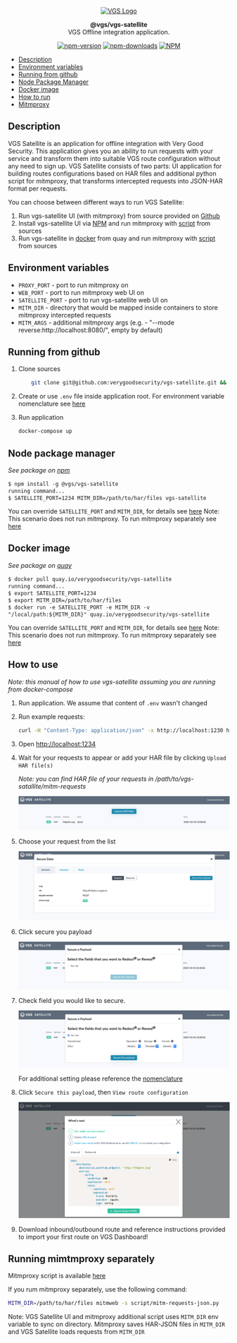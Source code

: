 <p align="center"><a href="https://www.verygoodsecurity.com/"><img src="https://avatars0.githubusercontent.com/u/17788525" width="128" alt="VGS Logo"></a></p>
<p align="center"><b>@vgs/vgs-satellite</b><br/>VGS Offline integration application.</p>
<p align="center">
<a href="https://badge.fury.io/js/%40vgs%2Fvgs-satellite"><img src="https://badge.fury.io/js/%40vgs%2Fvgs-satellite.svg" alt="npm-version"></a>
<a href="https://badge.fury.io/js/%40vgs%2Fvgs-satellite"><img src="https://img.shields.io/npm/dw/@vgs/vgs-satellite?style=flat-square" alt="npm-downloads"></a>
<a href="https://opensource.org/licenses/ISC"><img src="https://img.shields.io/npm/l/@vgs/vgs-satellite?style=flat-square" alt="NPM"></a>
</p>



<!-- toc -->
* [Description](#description)
* [Environment variables](#environment-variables)
* [Running from github](#running-from-github)
* [Node Package Manager](#node-package-manager)
* [Docker image](#docker-image)
* [How to run](#how-to-use)
* [Mitmproxy](#running-mimtmproxy-separately)
<!-- tocstop -->

## Description

VGS Satellite is an  application for offline integration with Very Good Security.
This  application gives you an ability to run requests with your service and transform them into suitable VGS route configuration
without any need to sign up. VGS Satellite consists of two parts: UI application for building routes configurations based on HAR files 
and additional python script for mitmproxy, that transforms intercepted requests into JSON-HAR format per requests.

You can choose between different ways to run VGS Satellite:
1. Run vgs-satellite UI (with mitmproxy) from source provided on [Github](#running-from-github)
1. Install vgs-satellite UI via [NPM](#node-package-manager) and run mitmproxy with [script](https://github.com/verygoodsecurity/vgs-satellite/blob/master/script/mitm-requests-json.py) from sources
1. Run vgs-satellite in [docker](#docker-image) from quay and run mitmproxy with [script](https://github.com/verygoodsecurity/vgs-satellite/blob/master/script/mitm-requests-json.py) from sources

## Environment variables

- `PROXY_PORT` - port to run mitmproxy on
- `WEB_PORT` - port to run mitmproxy web UI on
- `SATELLITE_PORT` - port to run vgs-satellite web UI on
- `MITM_DIR` - directory that would be mapped inside containers to store mitmproxy intercepted requests
- `MITM_ARGS` - additional mitmproxy args (e.g. - "--mode reverse:http://localhost:8080/", empty by default)


## Running from github

1. Clone sources
    ```bash
        git clone git@github.com:verygoodsecurity/vgs-satellite.git && cd vgs-satellite
    ```

1. Create or use `.env` file inside application root. For environment variable nomenclature see [here](#environment-variables)
    
1. Run application

    ```bash
   docker-compose up 
   ```
   

## Node package manager
_See package on [npm](https://www.npmjs.com/package/@vgs/vgs-satellite)_

```sh-session
$ npm install -g @vgs/vgs-satellite
running command...
$ SATELLITE_PORT=1234 MITM_DIR=/path/to/har/files vgs-satellite 
```

You can override `SATELLITE_PORT` and `MITM_DIR`, for details see [here](#environment-variables)
Note: This scenario does not run mitmproxy. To run mitmproxy separately see [here](#running-mimtmproxy-separately)


## Docker image
_See package on [quay](https://quay.io/repository/verygoodsecurity/vgs-satellite)_

```sh-session
$ docker pull quay.io/verygoodsecurity/vgs-satellite
running command...
$ export SATELLITE_PORT=1234
$ export MITM_DIR=/path/to/har/files
$ docker run -e SATELLITE_PORT -e MITM_DIR -v "/local/path:${MITM_DIR}" quay.io/verygoodsecurity/vgs-satellite
```

You can override `SATELLITE_PORT` and `MITM_DIR`, for details see [here](#environment-variables)
Note: This scenario does not run mitmproxy. To run mitmproxy separately see [here](#running-mimtmproxy-separately)

## How to use 

_Note: this manual of how to use vgs-satellite assuming you are running from docker-compose_

1. Run application. 
   We assume that content of `.env` wasn't changed
1. Run example requests:
    ```bash
    curl -H "Content-Type: application/json" -x http://localhost:1230 http://httpbin.org/post -d '{"foo": "bar"}'
    ```
1. Open [http://localhost:1234](http://localhost:1234)
1. Wait for your requests to appear or add your HAR file by clicking `Upload HAR file(s)`

   _Note: you can find HAR file of your requests in /path/to/vgs-satallite/mitm-requests_
   
   ![requests-list](manual/1-requests-list.png)
   
1. Choose your request from the list

   ![requests-detail](manual/2-requests-detail.png)
    
1. Click secure you payload

   ![secure-payload](manual/3-secure-payload.png)
   
1. Check field you would like to secure.

   ![secure-check](manual/4-secure-check.png)

    For additional setting please reference the [nomenclature](https://www.verygoodsecurity.com/docs/terminology/nomenclature)

1. Click `Secure this payload`, then `View route configuration`

   ![route-config](manual/5-route-config.png)
   
1. Download inbound/outbound route and reference instructions provided to import your first route on VGS Dashboard!

## Running mimtmproxy separately

Mitmproxy script is available [here](https://github.com/verygoodsecurity/vgs-satellite/blob/master/script/mitm-requests-json.py)

If you rum mitmproxy separately, use the following command:

```bash
MITM_DIR=/path/to/har/files mitmweb -s script/mitm-requests-json.py
``` 

Note: VGS Satellite UI and mitmproxy additional script uses `MITM_DIR` env variable to sync on directory. Mitmproxy saves HAR-JSON files in `MITM_DIR` and VGS Satellite loads requests from `MITM_DIR`